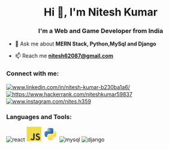 <h1 align="center">Hi 👋, I'm Nitesh Kumar</h1>
<h3 align="center">I'm a Web and Game Developer from India</h3>

- 💬 Ask me about **MERN Stack, Python,MySql and Django**

- 📫 Reach me **nitesh62087@gmail.com**

<h3 align="left">Connect with me:</h3>
<p align="left">
<a href="https://www.linkedin.com/in/nitesh-kumar-b230ba1a6/" target="blank"><img align="center" src="https://raw.githubusercontent.com/rahuldkjain/github-profile-readme-generator/master/src/images/icons/Social/linked-in-alt.svg" alt="www.linkedin.com/in/nitesh-kumar-b230ba1a6/" height="30" width="40" /></a>
<a href="https://www.hackerrank.com/niteshkumar59837" target="blank"><img align="center" src="https://raw.githubusercontent.com/rahuldkjain/github-profile-readme-generator/master/src/images/icons/Social/hackerrank.svg" alt="https://www.hackerrank.com/niteshkumar59837" height="30" width="40" /></a>
<a href="https://www.instagram.com/nites.h359/?igshid=NGExMmI2YTkyZg%3D%3D" target="blank"><img align="center" src="https://upload.wikimedia.org/wikipedia/commons/thumb/9/96/Instagram.svg/1200px-Instagram.svg.png" alt="www.instagram.com/nites.h359" height="30" width="40" /></a>
</p>

<h3 align="left">Languages and Tools:</h3>
<p align="left">
  <a href="https://reactjs.org/" target="_blank" style="text-decoration:none"> <img src="https://media.licdn.com/dms/image/D4D12AQEVgnR6B9CviA/article-cover_image-shrink_720_1280/0/1686293618422?e=2147483647&v=beta&t=y5MVYNeYVgyrZnO_COj6r8aDrsry8kvOTVg74a8i2hg" alt="react" width="40" height="40"/> </a>
  <a href="https://developer.mozilla.org/en-US/docs/Web/JavaScript" target="_blank" style="text-decoration:none"> <img src="https://raw.githubusercontent.com/devicons/devicon/master/icons/javascript/javascript-original.svg" alt="javascript" width="40" height="40"/> </a>
  <a href="https://www.python.org" target="_blank" style="text-decoration:none"> <img src="https://raw.githubusercontent.com/devicons/devicon/master/icons/python/python-original.svg" alt="python" width="40" height="40"/> </a>
<a style="text-decoration:none" href="https://www.mysql.com/" target="_blank"> <img src="https://download.logo.wine/logo/MySQL/MySQL-Logo.wine.png" alt="mysql" width="40" height="40"/> </a>
  <a style="text-decoration:none" href="https://www.djangoproject.com/" target="_blank"> <img src="https://www.liblogo.com/img-logo/dj3164d344-django-logo-django-logo-png-transparent-amp-svg-vector-freebie-supply.png" alt="django" width="40" height="40"/> </a>
  
   </p>
